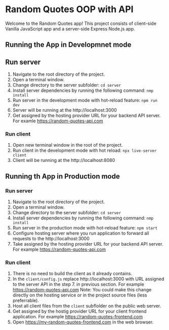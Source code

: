 # Random Quotes OOP with API

Welcome to the Random Quotes app!
This project consists of client-side Vanilla JavaScript app and a server-side Express Node.js app.

## Running the App in Developmnet mode

## Run server

1. Navigate to the root directory of the project.
1. Open a terminal window.
1. Change directory to the server subfolder:
   `cd server`
1. Install server dependencies by running the following command:
   `nmp install`
1. Run server in the development mode with hot-reload feature:
   `npm run dev`
1. Server will be running at the http://localhost:3000
1. Get assigned by the hosting provider URL for your backend API server.
   For examle https://random-quotes-api.com

### Run client

1. Open new terminal window in the root of the project.
1. Run client in the development mode with hot reload:
   `npx live-server client`
1. Client will be running at the http://localhost:8080

## Running th App in Production mode

### Run server

1. Navigate to the root directory of the project.
1. Open a terminal window.
1. Change directory to the server subfolder:
   `cd server`
1. Install server dependencies by running the following command:
   `nmp install`
1. Run server in the production mode with hot-reload feature:
   `npm start`
1. Configure hosting server where you run application to forward all requests to the
   http://localhost:3000
1. Take assigned by the hosting provider URL for your backend API server.
   For example https://random-quotes-api.com

### Run client

1. There is no need to build the client as it already contains.
1. In the `client/config.js` replace http://localhost:3000 with URL assigned to the server API in the step 7. in previous section. For example https://random-quotes-api.com
   Note: You could make this change directly on the hosting service or in the project source files (less preferrable).
1. Host all client files from the `client` subflolder on the public web server.
1. Get assigned by the hostig provider URL for your client frontend application.
   For example https://random-quotes-frontend.com
1. Open https://my-random-quotes-frontend.com in the web browser.
